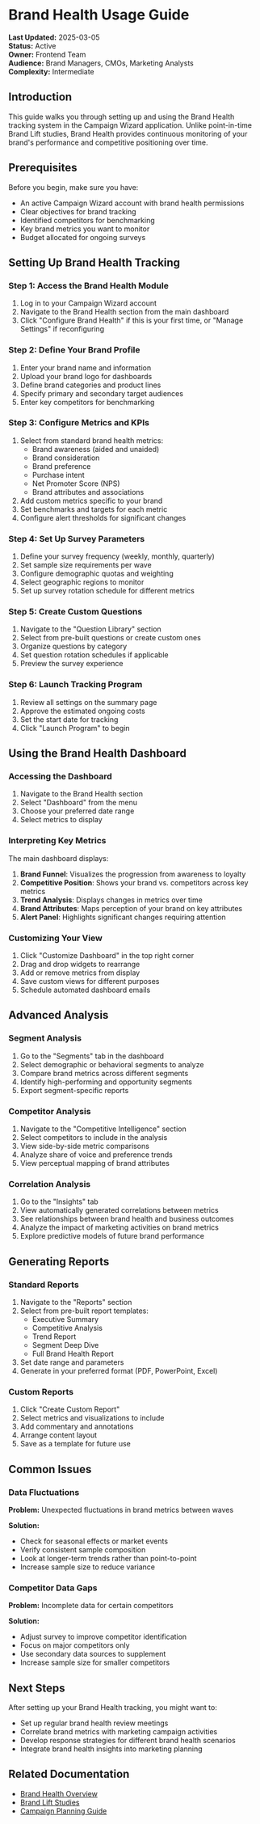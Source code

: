 # Brand Health Usage Guide

**Last Updated:** 2025-03-05  
**Status:** Active  
**Owner:** Frontend Team  
**Audience:** Brand Managers, CMOs, Marketing Analysts  
**Complexity:** Intermediate

## Introduction

This guide walks you through setting up and using the Brand Health tracking system in the Campaign Wizard application. Unlike point-in-time Brand Lift studies, Brand Health provides continuous monitoring of your brand's performance and competitive positioning over time.

## Prerequisites

Before you begin, make sure you have:

- An active Campaign Wizard account with brand health permissions
- Clear objectives for brand tracking
- Identified competitors for benchmarking
- Key brand metrics you want to monitor
- Budget allocated for ongoing surveys

## Setting Up Brand Health Tracking

### Step 1: Access the Brand Health Module

1. Log in to your Campaign Wizard account
2. Navigate to the Brand Health section from the main dashboard
3. Click "Configure Brand Health" if this is your first time, or "Manage Settings" if reconfiguring

### Step 2: Define Your Brand Profile

1. Enter your brand name and information
2. Upload your brand logo for dashboards
3. Define brand categories and product lines
4. Specify primary and secondary target audiences
5. Enter key competitors for benchmarking

### Step 3: Configure Metrics and KPIs

1. Select from standard brand health metrics:
   - Brand awareness (aided and unaided)
   - Brand consideration
   - Brand preference
   - Purchase intent
   - Net Promoter Score (NPS)
   - Brand attributes and associations
2. Add custom metrics specific to your brand
3. Set benchmarks and targets for each metric
4. Configure alert thresholds for significant changes

### Step 4: Set Up Survey Parameters

1. Define your survey frequency (weekly, monthly, quarterly)
2. Set sample size requirements per wave
3. Configure demographic quotas and weighting
4. Select geographic regions to monitor
5. Set up survey rotation schedule for different metrics

### Step 5: Create Custom Questions

1. Navigate to the "Question Library" section
2. Select from pre-built questions or create custom ones
3. Organize questions by category
4. Set question rotation schedules if applicable
5. Preview the survey experience

### Step 6: Launch Tracking Program

1. Review all settings on the summary page
2. Approve the estimated ongoing costs
3. Set the start date for tracking
4. Click "Launch Program" to begin

## Using the Brand Health Dashboard

### Accessing the Dashboard

1. Navigate to the Brand Health section
2. Select "Dashboard" from the menu
3. Choose your preferred date range
4. Select metrics to display

### Interpreting Key Metrics

The main dashboard displays:

1. **Brand Funnel**: Visualizes the progression from awareness to loyalty
2. **Competitive Position**: Shows your brand vs. competitors across key metrics
3. **Trend Analysis**: Displays changes in metrics over time
4. **Brand Attributes**: Maps perception of your brand on key attributes
5. **Alert Panel**: Highlights significant changes requiring attention

### Customizing Your View

1. Click "Customize Dashboard" in the top right corner
2. Drag and drop widgets to rearrange
3. Add or remove metrics from display
4. Save custom views for different purposes
5. Schedule automated dashboard emails

## Advanced Analysis

### Segment Analysis

1. Go to the "Segments" tab in the dashboard
2. Select demographic or behavioral segments to analyze
3. Compare brand metrics across different segments
4. Identify high-performing and opportunity segments
5. Export segment-specific reports

### Competitor Analysis

1. Navigate to the "Competitive Intelligence" section
2. Select competitors to include in the analysis
3. View side-by-side metric comparisons
4. Analyze share of voice and preference trends
5. View perceptual mapping of brand attributes

### Correlation Analysis

1. Go to the "Insights" tab
2. View automatically generated correlations between metrics
3. See relationships between brand health and business outcomes
4. Analyze the impact of marketing activities on brand metrics
5. Explore predictive models of future brand performance

## Generating Reports

### Standard Reports

1. Navigate to the "Reports" section
2. Select from pre-built report templates:
   - Executive Summary
   - Competitive Analysis
   - Trend Report
   - Segment Deep Dive
   - Full Brand Health Report
3. Set date range and parameters
4. Generate in your preferred format (PDF, PowerPoint, Excel)

### Custom Reports

1. Click "Create Custom Report"
2. Select metrics and visualizations to include
3. Add commentary and annotations
4. Arrange content layout
5. Save as a template for future use

## Common Issues

### Data Fluctuations

**Problem:** Unexpected fluctuations in brand metrics between waves

**Solution:** 
- Check for seasonal effects or market events
- Verify consistent sample composition
- Look at longer-term trends rather than point-to-point
- Increase sample size to reduce variance

### Competitor Data Gaps

**Problem:** Incomplete data for certain competitors

**Solution:**
- Adjust survey to improve competitor identification
- Focus on major competitors only
- Use secondary data sources to supplement
- Increase sample size for smaller competitors

## Next Steps

After setting up your Brand Health tracking, you might want to:

- Set up regular brand health review meetings
- Correlate brand metrics with marketing campaign activities
- Develop response strategies for different brand health scenarios
- Integrate brand health insights into marketing planning

## Related Documentation

- [Brand Health Overview](./overview.md)
- [Brand Lift Studies](../brand-lift/overview.md)
- [Campaign Planning Guide](../campaign-wizard/workflow.md) 
